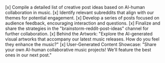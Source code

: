 [x] Compile a detailed list of creative post ideas based on AI-human collaboration in music.
[x] Identify relevant subreddits that align with our themes for potential engagement.
[x] Develop a series of posts focused on audience feedback, encouraging interaction and questions.
[x] Finalize and share the strategies in the "brainstorm-reddit-post-ideas" channel for further collaboration.
[x] Behind the Artwork: "Explore the AI-generated visual artworks that accompany our latest music releases. How do you feel they enhance the music?"
[x] User-Generated Content Showcase: "Share your own AI-human collaborative music projects! We'll feature the best ones in our next post."